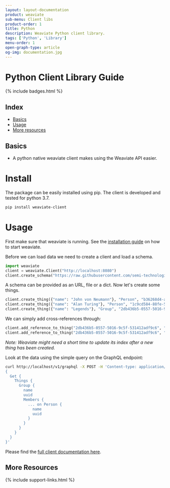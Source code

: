 ```yaml
---
layout: layout-documentation
product: weaviate
sub-menu: Client libs
product-order: 1
title: Python
description: Weaviate Python client library.
tags: ['Python', 'Library']
menu-order: 1
open-graph-type: article
og-img: documentation.jpg
---
```


# Python Client Library Guide

{% include badges.html %}

## Index

- [Basics](#basics)
- [Usage](#usage)
- [More resources](#more-resources)

## Basics
- A python native weaviate client makes using the Weaviate API easier.

# Install

The package can be easily installed using pip. The client is developed and tested for python 3.7. 

```sh
pip install weaviate-client
```

# Usage

First make sure that weaviate is running. See the [installation guide](https://www.semi.technology/documentation/weaviate/current/get-started/install.html) on how to start weaviate.


Before we can load data we need to create a client and load a schema.

```python
import weaviate
client = weaviate.Client("http://localhost:8080")
client.create_schema("https://raw.githubusercontent.com/semi-technologies/weaviate-python-client/master/documentation/getting_started/people_schema.json")
```

A schema can be provided as an URL, file or a dict.
Now let's create some things.

```python
client.create_thing({"name": "John von Neumann"}, "Person", "b36268d4-a6b5-5274-985f-45f13ce0c642")
client.create_thing({"name": "Alan Turing"}, "Person", "1c9cd584-88fe-5010-83d0-017cb3fcb446")
client.create_thing({"name": "Legends"}, "Group", "2db436b5-0557-5016-9c5f-531412adf9c6")
```

We can simply add cross-references through:

```python
client.add_reference_to_thing("2db436b5-0557-5016-9c5f-531412adf9c6", "members", "b36268d4-a6b5-5274-985f-45f13ce0c642")
client.add_reference_to_thing("2db436b5-0557-5016-9c5f-531412adf9c6", "members", "1c9cd584-88fe-5010-83d0-017cb3fcb446")
```

*Note: Weaviate might need a short time to update its index after a new thing has been created.*

Look at the data using the simple query on the GraphQL endpoint:

```bash
curl http://localhost/v1/graphql -X POST -H 'Content-type: application/json' -d '
{
  Get {
    Things {
      Group {
        name
        uuid
        Members {
          ... on Person {
            name
            uuid
          }
        }
      }
    }
  }
}'
```

Please find the [full client documentation here](https://semi-technologies.github.io/weaviate-python-client/html/index.html).

## More Resources

{% include support-links.html %}